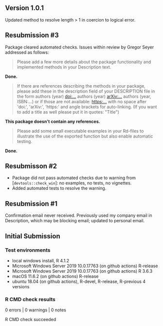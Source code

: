## Version 1.0.1

Updated method to resolve length > 1 in coercion to logical error.

## Resubmission #3

Package cleared automated checks. Issues within review by Gregor Seyer addressed as follows:

> Please add a few more details about the package functionality and implemented methods in your Description text.

__Done.__

> If there are references describing the methods in your package, please add these in the description field of your DESCRIPTION file in the form
authors (year) <doi:...>
authors (year) <arXiv:...>
authors (year, ISBN:...)
or if those are not available: <https:...>
with no space after 'doi:', 'arXiv:', 'https:' and angle brackets for auto-linking.
(If you want to add a title as well please put it in quotes: "Title")

__This package doesn't contain any references.__

> Please add some small executable examples in your Rd-files to illustrate the use of the exported function but also enable automatic testing.

__Done.__

## Resubmisson #2

* Package did not pass automated checks due to warning from [`devtools::check_win`]: no examples, no tests, no vignettes. 
* Added automated tests to resolve the warning.

## Resubmission #1

Confirmation email never received. Previously used my company email in Description, which may be blocking email; updated to personal email.

## Initial Submission

### Test environments

* local windows install, R 4.1.2
* Microsoft Windows Server 2019 10.0.17763 (on github actions) R-release
* Microsoft Windows Server 2019 10.0.17763 (on github actions) R 3.6.3
* macOS 11.6.2 (on github actions) R-release
* ubuntu 18.04 (on github actions), R-devel, R-release, R-previous 4 versions

### R CMD check results

0 errors | 0 warnings | 0 notes

R CMD check succeeded
